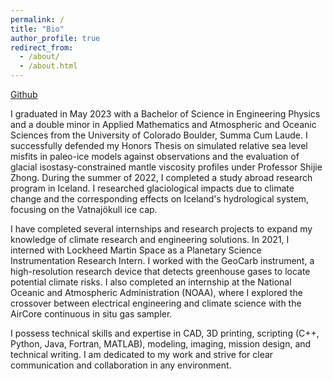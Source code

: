 ```yaml
---
permalink: /
title: "Bio"
author_profile: true
redirect_from: 
  - /about/
  - /about.html
---
```


[Github](https://github.com/skylargale)

I graduated in May 2023 with a Bachelor of Science in Engineering Physics and a double minor in Applied Mathematics and Atmospheric and Oceanic Sciences from the University of Colorado Boulder, Summa Cum Laude. I successfully defended my Honors Thesis on simulated relative sea level misfits in paleo-ice models against observations and the evaluation of glacial isostasy-constrained mantle viscosity profiles under Professor Shijie Zhong. During the summer of 2022, I completed a study abroad research program in Iceland. I researched glaciological impacts due to climate change and the corresponding effects on Iceland's hydrological system, focusing on the Vatnajökull ice cap. 

I have completed several internships and research projects to expand my knowledge of climate research and engineering solutions. In 2021, I interned with Lockheed Martin Space as a Planetary Science Instrumentation Research Intern. I worked with the GeoCarb instrument, a high-resolution research device that detects greenhouse gases to locate potential climate risks. I also completed an internship at the National Oceanic and Atmospheric Administration (NOAA), where I explored the crossover between electrical engineering and climate science with the AirCore continuous in situ gas sampler.

I possess technical skills and expertise in CAD, 3D printing, scripting (C++, Python, Java, Fortran, MATLAB), modeling, imaging, mission design, and technical writing. I am dedicated to my work and strive for clear communication and collaboration in any environment.
